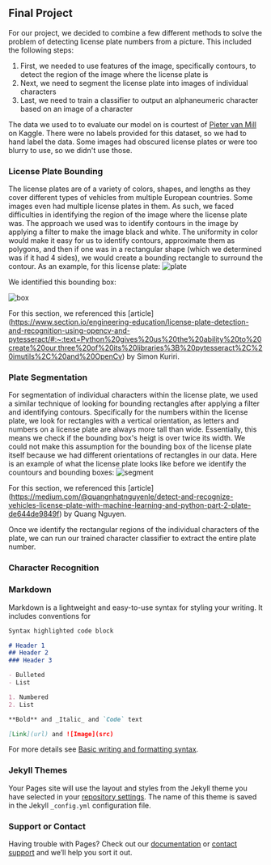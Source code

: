 ## Final Project

For our project, we decided to combine a few different methods to solve the problem of detecting license plate numbers from a picture. This included the following steps:
  1. First, we needed to use features of the image, specifically contours, to detect the region of the image where the license plate is
  2. Next, we need to segment the license plate into images of individual characters
  3. Last, we need to train a classifier to output an alphaneumeric character based on an image of a character

The data we used to to evaluate our model on is courtest of [Pieter van Mill](https://www.kaggle.com/pcmill/license-plates-on-vehicles?select=04QSYty5zbXJKfpo.jpeg) on Kaggle. There were no labels provided for this dataset, so we had to hand label the data. Some images had obscured license plates or were too blurry to use, so we didn't use those.

### License Plate Bounding

The license plates are of a variety of colors, shapes, and lengths as they cover different types of vehicles from multiple European countries. Some images even had multiple license plates in them. As such, we faced difficulties in identifying the region of the image where the license plate was. The approach we used was to identify contours in the image by applying a filter to make the image black and white. The uniformity in color would make it easy for us to identify contours, approximate them as polygons, and then if one was in a rectangular shape (which we determined was if it had 4 sides), we would create a bounding rectangle to surround the contour. As an example, for this license plate:
![plate](https://user-images.githubusercontent.com/32994901/158915096-b01b7d45-7886-4976-90b4-ad5f9467b63f.jpg)

We identified this bounding box:

![box](https://user-images.githubusercontent.com/32994901/158915120-5e5df26f-d348-4d38-aa88-ab26206fcf5f.png)

For this section, we referenced this [article] (https://www.section.io/engineering-education/license-plate-detection-and-recognition-using-opencv-and-pytesseract/#:~:text=Python%20gives%20us%20the%20ability%20to%20create%20our,three%20of%20its%20libraries%3B%20pytesseract%2C%20imutils%2C%20and%20OpenCv) by Simon Kuriri.

### Plate Segmentation

For segmentation of individual characters within the license plate, we used a similar technique of looking for bounding rectangles after applying a filter and identifying contours. Specifically for the numbers within the license plate, we look for rectangles with a vertical orientation, as letters and numbers on a license plate are always more tall than wide. Essentially, this means we check if the bounding box's heigt is over twice its width. We could not make this assumption for the bounding box of the license plate itself because we had different orientations of rectangles in our data. Here is an example of what the license plate looks like before we identify the countours and bounding boxes:
![segment](https://user-images.githubusercontent.com/32994901/158922082-c4f736d5-0d12-40d5-b798-c2e4ae613e07.jpg)

For this section, we referenced this [article] (https://medium.com/@quangnhatnguyenle/detect-and-recognize-vehicles-license-plate-with-machine-learning-and-python-part-2-plate-de644de9849f) by Quang Nguyen.

Once we identify the rectangular regions of the individual characters of the plate, we can run our trained character classifier to extract the entire plate number.

### Character Recognition

### Markdown

Markdown is a lightweight and easy-to-use syntax for styling your writing. It includes conventions for

```markdown
Syntax highlighted code block

# Header 1
## Header 2
### Header 3

- Bulleted
- List

1. Numbered
2. List

**Bold** and _Italic_ and `Code` text

[Link](url) and ![Image](src)
```

For more details see [Basic writing and formatting syntax](https://docs.github.com/en/github/writing-on-github/getting-started-with-writing-and-formatting-on-github/basic-writing-and-formatting-syntax).

### Jekyll Themes

Your Pages site will use the layout and styles from the Jekyll theme you have selected in your [repository settings](https://github.com/Gantcho/CSE455_Final_Project/settings/pages). The name of this theme is saved in the Jekyll `_config.yml` configuration file.

### Support or Contact

Having trouble with Pages? Check out our [documentation](https://docs.github.com/categories/github-pages-basics/) or [contact support](https://support.github.com/contact) and we’ll help you sort it out.
